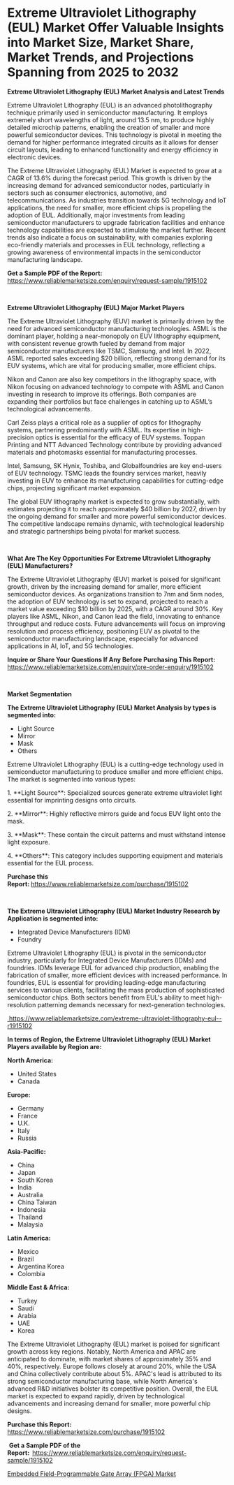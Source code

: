 <p><h1>Extreme Ultraviolet Lithography (EUL) Market Offer Valuable Insights into Market Size, Market Share, Market Trends, and Projections Spanning from 2025 to 2032</h1></p><p><strong>Extreme Ultraviolet Lithography (EUL) Market Analysis and Latest Trends</strong></p>
<p><p>Extreme Ultraviolet Lithography (EUL) is an advanced photolithography technique primarily used in semiconductor manufacturing. It employs extremely short wavelengths of light, around 13.5 nm, to produce highly detailed microchip patterns, enabling the creation of smaller and more powerful semiconductor devices. This technology is pivotal in meeting the demand for higher performance integrated circuits as it allows for denser circuit layouts, leading to enhanced functionality and energy efficiency in electronic devices.</p><p>The Extreme Ultraviolet Lithography (EUL) Market is expected to grow at a CAGR of 13.6% during the forecast period. This growth is driven by the increasing demand for advanced semiconductor nodes, particularly in sectors such as consumer electronics, automotive, and telecommunications. As industries transition towards 5G technology and IoT applications, the need for smaller, more efficient chips is propelling the adoption of EUL. Additionally, major investments from leading semiconductor manufacturers to upgrade fabrication facilities and enhance technology capabilities are expected to stimulate the market further. Recent trends also indicate a focus on sustainability, with companies exploring eco-friendly materials and processes in EUL technology, reflecting a growing awareness of environmental impacts in the semiconductor manufacturing landscape.</p></p>
<p><strong>Get a Sample PDF of the Report:&nbsp;</strong> <a href="https://www.reliablemarketsize.com/enquiry/request-sample/1915102?utm_campaign=2242&utm_medium=2&utm_source=Github&utm_content=ia&utm_term=13022025&utm_id=extreme-ultraviolet-lithography-eul">https://www.reliablemarketsize.com/enquiry/request-sample/1915102</a></p>
<p>&nbsp;</p>
<p><strong>Extreme Ultraviolet Lithography (EUL) Major Market Players</strong></p>
<p><p>The Extreme Ultraviolet Lithography (EUV) market is primarily driven by the need for advanced semiconductor manufacturing technologies. ASML is the dominant player, holding a near-monopoly on EUV lithography equipment, with consistent revenue growth fueled by demand from major semiconductor manufacturers like TSMC, Samsung, and Intel. In 2022, ASML reported sales exceeding $20 billion, reflecting strong demand for its EUV systems, which are vital for producing smaller, more efficient chips.</p><p>Nikon and Canon are also key competitors in the lithography space, with Nikon focusing on advanced technology to compete with ASML and Canon investing in research to improve its offerings. Both companies are expanding their portfolios but face challenges in catching up to ASML’s technological advancements.</p><p>Carl Zeiss plays a critical role as a supplier of optics for lithography systems, partnering predominantly with ASML. Its expertise in high-precision optics is essential for the efficacy of EUV systems. Toppan Printing and NTT Advanced Technology contribute by providing advanced materials and photomasks essential for manufacturing processes.</p><p>Intel, Samsung, SK Hynix, Toshiba, and Globalfoundries are key end-users of EUV technology. TSMC leads the foundry services market, heavily investing in EUV to enhance its manufacturing capabilities for cutting-edge chips, projecting significant market expansion.</p><p>The global EUV lithography market is expected to grow substantially, with estimates projecting it to reach approximately $40 billion by 2027, driven by the ongoing demand for smaller and more powerful semiconductor devices. The competitive landscape remains dynamic, with technological leadership and strategic partnerships being pivotal for market success.</p></p>
<p>&nbsp;</p>
<p><strong>What Are The Key Opportunities For Extreme Ultraviolet Lithography (EUL) Manufacturers?</strong></p>
<p><p>The Extreme Ultraviolet Lithography (EUV) market is poised for significant growth, driven by the increasing demand for smaller, more efficient semiconductor devices. As organizations transition to 7nm and 5nm nodes, the adoption of EUV technology is set to expand, projected to reach a market value exceeding $10 billion by 2025, with a CAGR around 30%. Key players like ASML, Nikon, and Canon lead the field, innovating to enhance throughput and reduce costs. Future advancements will focus on improving resolution and process efficiency, positioning EUV as pivotal to the semiconductor manufacturing landscape, especially for advanced applications in AI, IoT, and 5G technologies.</p></p>
<p><strong>Inquire or Share Your Questions If Any Before Purchasing This Report:</strong> <a href="https://www.reliablemarketsize.com/enquiry/pre-order-enquiry/1915102?utm_campaign=2242&utm_medium=2&utm_source=Github&utm_content=ia&utm_term=13022025&utm_id=extreme-ultraviolet-lithography-eul">https://www.reliablemarketsize.com/enquiry/pre-order-enquiry/1915102</a></p>
<p>&nbsp;</p>
<p><strong>Market Segmentation</strong></p>
<p><strong>The Extreme Ultraviolet Lithography (EUL) Market Analysis by types is segmented into:</strong></p>
<p><ul><li>Light Source</li><li>Mirror</li><li>Mask</li><li>Others</li></ul></p>
<p><p>Extreme Ultraviolet Lithography (EUL) is a cutting-edge technology used in semiconductor manufacturing to produce smaller and more efficient chips. The market is segmented into various types: </p><p>1. **Light Source**: Specialized sources generate extreme ultraviolet light essential for imprinting designs onto circuits.  </p><p>2. **Mirror**: Highly reflective mirrors guide and focus EUV light onto the mask.  </p><p>3. **Mask**: These contain the circuit patterns and must withstand intense light exposure.  </p><p>4. **Others**: This category includes supporting equipment and materials essential for the EUL process.</p></p>
<p><strong>Purchase this Report:&nbsp;</strong><a href="https://www.reliablemarketsize.com/purchase/1915102?utm_campaign=2242&utm_medium=2&utm_source=Github&utm_content=ia&utm_term=13022025&utm_id=extreme-ultraviolet-lithography-eul">https://www.reliablemarketsize.com/purchase/1915102</a></p>
<p>&nbsp;</p>
<p><strong>The Extreme Ultraviolet Lithography (EUL) Market Industry Research by Application is segmented into:</strong></p>
<p><ul><li>Integrated Device Manufacturers (IDM)</li><li>Foundry</li></ul></p>
<p><p>Extreme Ultraviolet Lithography (EUL) is pivotal in the semiconductor industry, particularly for Integrated Device Manufacturers (IDMs) and foundries. IDMs leverage EUL for advanced chip production, enabling the fabrication of smaller, more efficient devices with increased performance. In foundries, EUL is essential for providing leading-edge manufacturing services to various clients, facilitating the mass production of sophisticated semiconductor chips. Both sectors benefit from EUL's ability to meet high-resolution patterning demands necessary for next-generation technologies.</p></p>
<p><a href="https://www.reliablemarketsize.com/extreme-ultraviolet-lithography-eul--r1915102?utm_campaign=2242&utm_medium=2&utm_source=Github&utm_content=ia&utm_term=13022025&utm_id=extreme-ultraviolet-lithography-eul">&nbsp;https://www.reliablemarketsize.com/extreme-ultraviolet-lithography-eul--r1915102</a></p>
<p><strong>In terms of Region, the Extreme Ultraviolet Lithography (EUL) Market Players available by Region are:</strong></p>
<p>
    <p> <strong> North America: </strong>
        <ul>
            <li>United States</li>
            <li>Canada</li>
        </ul>
        </p> 
    <p> <strong> Europe: </strong>
        <ul>
            <li>Germany</li>
            <li>France</li>
            <li>U.K.</li>
            <li>Italy</li>
            <li>Russia</li>
        </ul>
        </p> 
    <p> <strong> Asia-Pacific: </strong>
        <ul>
            <li>China</li>
            <li>Japan</li>
            <li>South Korea</li>
            <li>India</li>
            <li>Australia</li>
            <li>China Taiwan</li>
            <li>Indonesia</li>
            <li>Thailand</li>
            <li>Malaysia</li>
        </ul>
        </p> 
    <p> <strong> Latin America: </strong>
        <ul>
            <li>Mexico</li>
            <li>Brazil</li>
            <li>Argentina Korea</li>
            <li>Colombia</li>
        </ul>
        </p> 
    <p> <strong> Middle East & Africa: </strong>
        <ul>
            <li>Turkey</li>
            <li>Saudi</li>
            <li>Arabia</li>
            <li>UAE</li>
            <li>Korea</li>
        </ul>
    </p>
    </p>
<p><p>The Extreme Ultraviolet Lithography (EUL) market is poised for significant growth across key regions. Notably, North America and APAC are anticipated to dominate, with market shares of approximately 35% and 40%, respectively. Europe follows closely at around 20%, while the USA and China collectively contribute about 5%. APAC's lead is attributed to its strong semiconductor manufacturing base, while North America's advanced R&D initiatives bolster its competitive position. Overall, the EUL market is expected to expand rapidly, driven by technological advancements and increasing demand for smaller, more powerful chip designs.</p></p>
<p><strong>Purchase this Report: </strong><a href="https://www.reliablemarketsize.com/purchase/1915102?utm_campaign=2242&utm_medium=2&utm_source=Github&utm_content=ia&utm_term=13022025&utm_id=extreme-ultraviolet-lithography-eul">https://www.reliablemarketsize.com/purchase/1915102</a></p>
<p>&nbsp;<strong>Get a Sample PDF of the Report:&nbsp;&nbsp;</strong><a href="https://www.reliablemarketsize.com/enquiry/request-sample/1915102?utm_campaign=2242&utm_medium=2&utm_source=Github&utm_content=ia&utm_term=13022025&utm_id=extreme-ultraviolet-lithography-eul">https://www.reliablemarketsize.com/enquiry/request-sample/1915102</a></p>
<p><strong></strong></p>
<p><p><a href="https://github.com/suleimannichelle7/Market-Research-Report-List-1/blob/main/embedded-field-programmable-gate-array-fpga-market.md?utm_campaign=2242&utm_medium=2&utm_source=Github&utm_content=ia&utm_term=13022025&utm_id=extreme-ultraviolet-lithography-eul">Embedded Field-Programmable Gate Array (FPGA) Market</a></p></p>